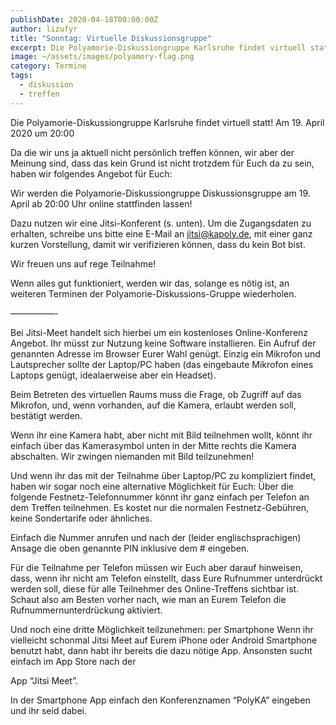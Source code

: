 ```yaml
---
publishDate: 2020-04-18T00:00:00Z
author: lizufyr
title: "Sonntag: Virtuelle Diskussionsgruppe"
excerpt: Die Polyamorie-Diskussiongruppe Karlsruhe findet virtuell statt!
image: ~/assets/images/polyamory-flag.png
category: Termine
tags:
  - diskussion
  - treffen
---
```


Die Polyamorie-Diskussiongruppe Karlsruhe findet virtuell statt!
Am 19. April 2020 um 20:00

Da die wir uns ja aktuell nicht persönlich treffen können, wir aber der Meinung sind, dass das kein Grund ist nicht
trotzdem für Euch da zu sein, haben wir folgendes Angebot für Euch:

Wir werden die Polyamorie-Diskussiongruppe Diskussionsgruppe am 19. April ab 20:00 Uhr online stattfinden lassen!

Dazu nutzen wir eine Jitsi-Konferent (s. unten). Um die Zugangsdaten zu erhalten, schreibe uns bitte eine E-Mail an
jitsi@kapoly.de, mit einer ganz kurzen Vorstellung, damit wir verifizieren können, dass du kein Bot bist.

Wir freuen uns auf rege Teilnahme!

Wenn alles gut funktioniert, werden wir das, solange es nötig ist, an weiteren Terminen der
Polyamorie-Diskussions-Gruppe wiederholen.

—————-

Bei Jitsi-Meet handelt sich hierbei um ein kostenloses Online-Konferenz Angebot.
Ihr müsst zur Nutzung keine Software installieren. Ein Aufruf der genannten Adresse im Browser Eurer Wahl genügt.
Einzig ein Mikrofon und Lautsprecher sollte der Laptop/PC haben (das eingebaute Mikrofon eines Laptops genügt,
idealaerweise aber ein Headset).

Beim Betreten des virtuellen Raums muss die Frage, ob Zugriff auf das Mikrofon, und, wenn vorhanden, auf die Kamera,
erlaubt werden soll, bestätigt werden.

Wenn ihr eine Kamera habt, aber nicht mit Bild teilnehmen wollt, könnt ihr einfach über das Kamerasymbol unten in der
Mitte rechts die Kamera abschalten. Wir zwingen niemanden mit Bild teilzunehmen!

Und wenn ihr das mit der Teilnahme über Laptop/PC zu kompliziert findet, haben wir sogar noch eine alternative
Möglichkeit für Euch:
Über die folgende Festnetz-Telefonnummer könnt ihr ganz einfach per Telefon an dem Treffen teilnehmen. Es kostet nur die
normalen Festnetz-Gebühren, keine Sondertarife oder ähnliches.

Einfach die Nummer anrufen und nach der (leider englischsprachigen) Ansage die oben genannte PIN inklusive dem #
eingeben.

Für die Teilnahme per Telefon müssen wir Euch aber darauf hinweisen, dass, wenn ihr nicht am Telefon einstellt, dass
Eure Rufnummer unterdrückt werden soll, diese für alle Teilnehmer des Online-Treffens sichtbar ist. Schaut also am
Besten vorher nach, wie man an Eurem Telefon die Rufnummernunterdrückung aktiviert.

Und noch eine dritte Möglichkeit teilzunehmen: per Smartphone
Wenn ihr vielleicht schonmal Jitsi Meet auf Eurem iPhone oder Android Smartphone benutzt habt, dann habt ihr bereits die
dazu nötige App.
Ansonsten sucht einfach im App Store nach der

App “Jitsi Meet”.

In der Smartphone App einfach den Konferenznamen “PolyKA” eingeben und ihr seid dabei.
